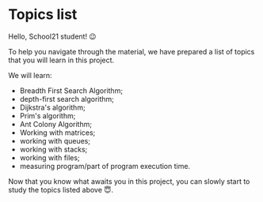 # Topics list

Hello, School21 student! 😉

To help you navigate through the material, we have prepared a list of topics that you will learn in this project.

We will learn:

- Breadth First Search Algorithm;
- depth-first search algorithm;
- Dijkstra's algorithm;
- Prim's algorithm;
- Ant Colony Algorithm;
- Working with matrices;
- working with queues;
- working with stacks;
- working with files;
- measuring program/part of program execution time.

Now that you know what awaits you in this project, you can slowly start to study the topics listed above 😇.
